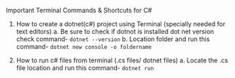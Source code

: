 Important Terminal Commands & Shortcuts for C#

1. How to create a dotnet(c#) project using Terminal (specially needed for text editors)
 a. Be sure to check if dotnot is installed 
 dot net version check command- 
` dotnet --version `
 b. Location folder and run this command-
 ` dotnet new console -o foldername `

2. How to run c# files from terminal (.cs files/ dotnet files)
a. Locate the .cs file location and run this command-
` dotnet run `